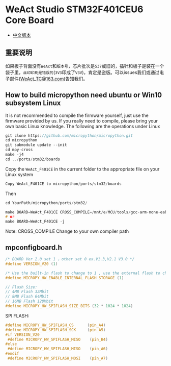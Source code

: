 # WeAct Studio STM32F401CEU6 Core Board

* [中文版本](./README-zh.md)

## 重要说明

如果板子背面没有`WeAct`和`版本号`，芯片批次是`537`或旧的，插针和板子是装在一个袋子里，`丝印印刷是错误的`(`3V3`印成了`V3V`)，肯定是盗版。可以issues我们或通过电子邮件(WeAct_TC@163.com)告知我们。

## How to build micropython need ubuntu or Win10 subsystem Linux

It is not recommended to compile the firmware yourself, just use the firmware provided by us. If you really need to compile, please bring your own basic Linux knowledge. The following are the operations under Linux

``` c
git clone https://github.com/micropython/micropython.git
cd micropython
git submodule update --init
cd mpy-cross
make -j4
cd ../ports/stm32/boards
```

Copy the `WeAct_F401CE` in the current folder to the appropriate file on your Linux system

``` c
Copy WeAct_F401CE to micropython/ports/stm32/boards
```

Then

``` c
cd YourPath/micropython/ports/stm32/

make BOARD=WeAct_F401CE CROSS_COMPILE=/mnt/e/MCU/tools/gcc-arm-none-eabi-8-2018-q4-major/bin/arm-none-eabi- -j
# or
make BOARD=WeAct_F401CE -j
```

Note: CROSS_COMPILE Change to your own compiler path

## mpconfigboard.h

``` c
/* BOARD Ver 2.0 set 1 ，other set 0 ex.V1.3,V2.1 V3.0 */
#define VERSION_V20 (1)

/* Use the built-in flash to change to 1 , use the external flash to change to 0 */
#define MICROPY_HW_ENABLE_INTERNAL_FLASH_STORAGE (1)

// Flash Size:
// 4MB Flash 32Mbit
// 8MB Flash 64Mbit
// 16MB Flash 128Mbit
#define MICROPY_HW_SPIFLASH_SIZE_BITS (32 * 1024 * 1024)
```

SPI FLASH:

``` c
#define MICROPY_HW_SPIFLASH_CS      (pin_A4)
#define MICROPY_HW_SPIFLASH_SCK     (pin_A5)
#if VERSION_V20
 #define MICROPY_HW_SPIFLASH_MISO    (pin_B4)
#else
 #define MICROPY_HW_SPIFLASH_MISO    (pin_A6)
#endif
 #define MICROPY_HW_SPIFLASH_MOSI    (pin_A7)
```
